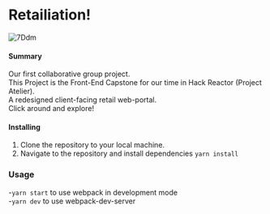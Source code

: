# Retailiation!

![7Ddm](https://user-images.githubusercontent.com/29667033/162651807-76383e88-0f05-4ddf-bdb1-75cf6b7c7103.gif)<br />

#### Summary <br />
Our first collaborative group project.<br />
This Project is the Front-End Capstone for our time in Hack Reactor (Project Atelier).<br />
A redesigned client-facing retail web-portal.<br />
Click around and explore!

#### Installing<br />
1. Clone the repository to your local machine.
2. Navigate to the repository and install dependencies ``` yarn install ```

### Usage<br />
-``` yarn start ``` to use webpack in development mode<br />
-``` yarn dev ``` to use webpack-dev-server
